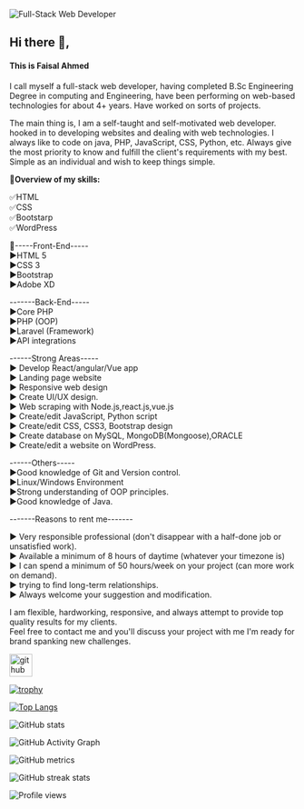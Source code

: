 ![Full-Stack Web Developer](https://www.facebook.com/106536188036939/photos/a.106537468036811/106536971370194/)

## Hi there 👋,
#### This is Faisal Ahmed
I call myself a full-stack web developer, having completed B.Sc Engineering Degree in computing and Engineering,
have been performing on web-based technologies for about 4+ years.
Have worked on sorts of projects.

The main thing is,
I am a self-taught and self-motivated web developer. hooked in to developing websites and dealing with web technologies.
I always like to code on java, PHP, JavaScript, CSS, Python, etc.
Always give the most priority to know and fulfill the client's requirements with my best.
Simple as an individual and wish to keep things simple.

🎡**Overview of my skills:**<br>

✅HTML<br>
✅CSS<br>
✅Bootstarp<br>
✅WordPress<br>


🌈-----Front-End-----<br>
▶HTML 5<br>
▶CSS 3<br>
▶Bootstrap<br>
▶Adobe XD<br>


-------Back-End-----<br>
▶Core PHP<br>
▶PHP (OOP)<br>
▶Laravel (Framework)<br>
▶API integrations<br>

------Strong Areas-----<br>
▶ Develop React/angular/Vue app<br>
▶ Landing page website<br>
▶ Responsive web design<br>
▶ Create UI/UX design.<br>
▶ Web scraping with Node.js,react.js,vue.js<br>
▶ Create/edit JavaScript, Python script<br>
▶ Create/edit CSS, CSS3, Bootstrap design<br>
▶ Create database on MySQL, MongoDB(Mongoose),ORACLE<br>
▶ Create/edit a website on WordPress.<br>

------Others-----<br>
▶Good knowledge of Git and Version control.<br>
▶Linux/Windows Environment<br>
▶Strong understanding of OOP principles.<br>
▶Good knowledge of Java.<br>

-------Reasons to rent me-------<br>

▶ Very responsible professional (don't disappear with a half-done job or unsatisfied work).<br>
▶ Available a minimum of 8 hours of daytime (whatever your timezone is)<br>
▶ I can spend a minimum of 50 hours/week on your project (can more work on demand).<br>
▶ trying to find long-term relationships.<br>
▶ Always welcome your suggestion and modification.<br>

I am flexible, hardworking, responsive, and always attempt to provide top quality results for my clients.<br>
Feel free to contact me and you'll discuss your project with me I'm ready for brand spanking new challenges.<br>


[<img src='https://cdn.jsdelivr.net/npm/simple-icons@3.0.1/icons/github.svg' alt='github' height='40'>](https://github.com/enggfaisal)  

[![trophy](https://github-profile-trophy.vercel.app/?username=enggfaisal)](https://github.com/ryo-ma/github-profile-trophy)

[![Top Langs](https://github-readme-stats.vercel.app/api/top-langs/?username=enggfaisal)](https://github.com/anuraghazra/github-readme-stats)

![GitHub stats](https://github-readme-stats.vercel.app/api?username=enggfaisal&show_icons=true&count_private=true)  

![GitHub Activity Graph](https://activity-graph.herokuapp.com/graph?username=enggfaisal)  

![GitHub metrics](https://metrics.lecoq.io/enggfaisal)  

![GitHub streak stats](https://github-readme-streak-stats.herokuapp.com/?user=enggfaisal)  

![Profile views](https://gpvc.arturio.dev/enggfaisal)  
